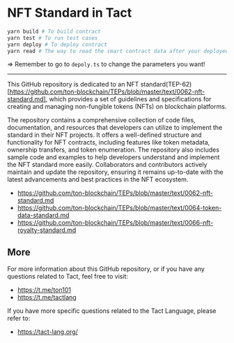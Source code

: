 # NFT Standard in Tact

```bash
yarn build # To build contract
yarn test # To run test cases
yarn deploy # To deploy contract
yarn read # The way to read the smart contract data after your deployed the code
```

=> Remember to go to `depoly.ts` to change the parameters you want!


--------
This GitHub repository is dedicated to an NFT standard(TEP-62)[https://github.com/ton-blockchain/TEPs/blob/master/text/0062-nft-standard.md], which provides a set of guidelines and specifications for creating and managing non-fungible tokens (NFTs) on blockchain platforms.

The repository contains a comprehensive collection of code files, documentation, and resources that developers can utilize to implement the standard in their NFT projects. It offers a well-defined structure and functionality for NFT contracts, including features like token metadata, ownership transfers, and token enumeration. The repository also includes sample code and examples to help developers understand and implement the NFT standard more easily. Collaborators and contributors actively maintain and update the repository, ensuring it remains up-to-date with the latest advancements and best practices in the NFT ecosystem.

-   https://github.com/ton-blockchain/TEPs/blob/master/text/0062-nft-standard.md
-   https://github.com/ton-blockchain/TEPs/blob/master/text/0064-token-data-standard.md
-   https://github.com/ton-blockchain/TEPs/blob/master/text/0066-nft-royalty-standard.md

## More

For more information about this GitHub repository, or if you have any questions related to Tact, feel free to visit:

-   https://t.me/ton101
-   https://t.me/tactlang

If you have more specific questions related to the Tact Language, please refer to:

-   https://tact-lang.org/
